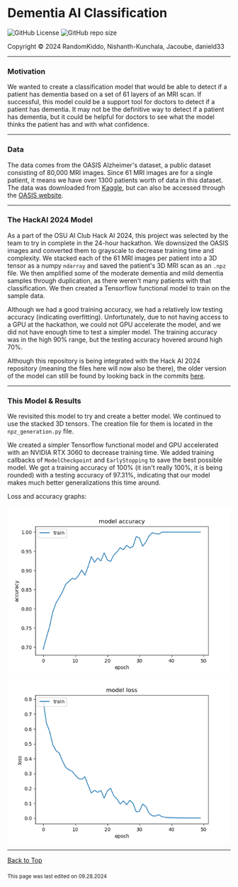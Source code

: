 # Dementia AI Classification

![GitHub License](https://img.shields.io/github/license/RandomKiddo/DementiaAI)
![GitHub repo size](https://img.shields.io/github/repo-size/RandomKiddo/DementiaAI)

Copyright © 2024 RandomKiddo, Nishanth-Kunchala, Jacoube, danield33

___

### Motivation

We wanted to create a classification model that would be able to detect if a patient has dementia based on a set of 61 layers of an MRI scan. If successful, this model could be a support tool for doctors to detect if a patient has dementia. It may not be the definitive way to detect if a patient has dementia, but it could be helpful for doctors to see what the model thinks the patient has and with what confidence.

___

### Data

The data comes from the OASIS Alzheimer's dataset, a public dataset consisting of 80,000 MRI images. Since 61 MRI images are for a single patient, it means we have over 1300 patients worth of data in this dataset. The data was downloaded from [Kaggle](https://www.kaggle.com/datasets/ninadaithal/imagesoasis), but can also be accessed through the [OASIS website](https://sites.wustl.edu/oasisbrains/).

___

### The HackAI 2024 Model

As a part of the OSU AI Club Hack AI 2024, this project was selected by the team to try in complete in the 24-hour hackathon. We downsized the OASIS images and converted them to grayscale to decrease training time and complexity. We stacked each of the 61 MRI images per patient into a 3D tensor as a numpy `ndarray` and saved the patient's 3D MRI scan as an `.npz` file. We then amplified some of the moderate dementia and mild dementia samples through duplication, as there weren't many patients with that classification. We then created a Tensorflow functional model to train on the sample data. 

Although we had a good training accuracy, we had a relatively low testing accuracy (indicating overfitting). Unfortunately, due to not having access to a GPU at the hackathon, we could not GPU accelerate the model, and we did not have enough time to test a simpler model. The training accuracy was in the high 90% range, but the testing accuracy hovered around high 70%. 

Although this repository is being integrated with the Hack AI 2024 repository (meaning the files here will now also be there), the older version of the model can still be found by looking back in the commits [here](https://github.com/Nishanth-Kunchala/Hack_AI_2024).

___

### This Model & Results

We revisited this model to try and create a better model. We continued to use the stacked 3D tensors. The creation file for them is located in the `npz_generation.py` file. 

We created a simpler Tensorflow functional model and GPU accelerated with an NVIDIA RTX 3060 to decrease training time. We added training callbacks of `ModelCheckpoint` and `EarlyStopping` to save the best possible model. We got a training accuracy of 100% (it isn't really 100%, it is being rounded) with a testing accuracy of 97.31%, indicating that our model makes much better generalizations this time around.

Loss and accuracy graphs:

![Accuracy Graph](src/accuracy.png)
![Loss Graph](src/loss.png)

___

[Back to Top](#dementia-ai-classification)

<sub>This page was last edited on 09.28.2024</sub>
